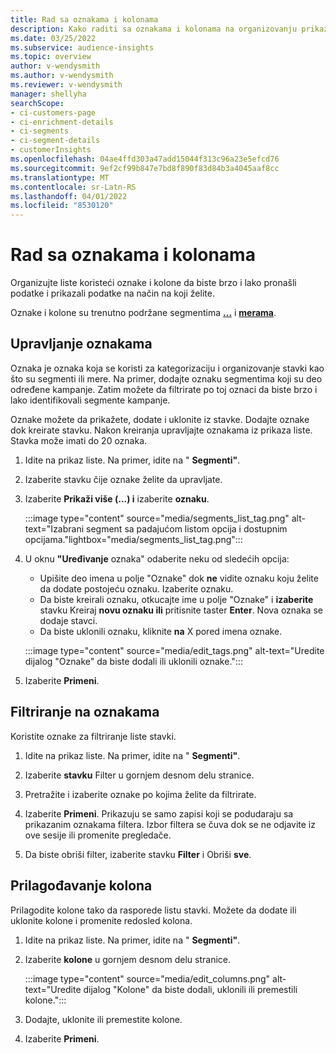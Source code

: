 ```yaml
---
title: Rad sa oznakama i kolonama
description: Kako raditi sa oznakama i kolonama na organizovanju prikaza liste
ms.date: 03/25/2022
ms.subservice: audience-insights
ms.topic: overview
author: v-wendysmith
ms.author: v-wendysmith
ms.reviewer: v-wendysmith
manager: shellyha
searchScope:
- ci-customers-page
- ci-enrichment-details
- ci-segments
- ci-segment-details
- customerInsights
ms.openlocfilehash: 04ae4ffd303a47add15044f313c96a23e5efcd76
ms.sourcegitcommit: 9ef2cf99b847e7bd8f890f83d84b3a4045aaf8cc
ms.translationtype: MT
ms.contentlocale: sr-Latn-RS
ms.lasthandoff: 04/01/2022
ms.locfileid: "8530120"
---
```

# <a name="work-with-tags-and-columns"></a>Rad sa oznakama i kolonama

Organizujte liste koristeći oznake i kolone da biste brzo i lako pronašli podatke i prikazali podatke na način na koji želite.

Oznake i kolone su trenutno podržane segmentima **[...](segments.md)** i **[merama](measures.md)**.

## <a name="manage-tags"></a>Upravljanje oznakama

Oznaka je oznaka koja se koristi za kategorizaciju i organizovanje stavki kao što su segmenti ili mere. Na primer, dodajte oznaku segmentima koji su deo određene kampanje. Zatim možete da filtrirate po toj oznaci da biste brzo i lako identifikovali segmente kampanje.

Oznake možete da prikažete, dodate i uklonite iz stavke. Dodajte oznake dok kreirate stavku. Nakon kreiranja upravljajte oznakama iz prikaza liste. Stavka može imati do 20 oznaka.

1. Idite na prikaz liste. Na primer, idite na " **Segmenti"**.

1. Izaberite stavku čije oznake želite da upravljate.

1. Izaberite **Prikaži više (...) i** izaberite **oznaku**.

   :::image type="content" source="media/segments_list_tag.png" alt-text="Izabrani segment sa padajućom listom opcija i dostupnim opcijama."lightbox="media/segments_list_tag.png":::

1. U oknu **"Uređivanje** oznaka" odaberite neku od sledećih opcija:

   - Upišite deo imena u polje "Oznake" dok **ne** vidite oznaku koju želite da dodate postojeću oznaku. Izaberite oznaku.
   - Da biste kreirali oznaku, otkucajte ime u polje "Oznake" i **izaberite** stavku Kreiraj **novu oznaku ili** pritisnite taster **Enter**. Nova oznaka se dodaje stavci.
   - Da biste uklonili oznaku, kliknite **na** X pored imena oznake.

   :::image type="content" source="media/edit_tags.png" alt-text="Uredite dijalog &quot;Oznake&quot; da biste dodali ili uklonili oznake.":::

1. Izaberite **Primeni**.

## <a name="filter-on-tags"></a>Filtriranje na oznakama

Koristite oznake za filtriranje liste stavki.

1. Idite na prikaz liste. Na primer, idite na " **Segmenti"**.

1. Izaberite **stavku** Filter u gornjem desnom delu stranice.

1. Pretražite i izaberite oznake po kojima želite da filtrirate.

1. Izaberite **Primeni**. Prikazuju se samo zapisi koji se podudaraju sa prikazanim oznakama filtera. Izbor filtera se čuva dok se ne odjavite iz ove sesije ili promenite pregledače.

1. Da biste obriši filter, izaberite stavku **Filter** i Obriši **sve**.

## <a name="customize-columns"></a>Prilagođavanje kolona

Prilagodite kolone tako da rasporede listu stavki. Možete da dodate ili uklonite kolone i promenite redosled kolona.

1. Idite na prikaz liste. Na primer, idite na " **Segmenti"**.

1. Izaberite **kolone** u gornjem desnom delu stranice.

   :::image type="content" source="media/edit_columns.png" alt-text="Uredite dijalog &quot;Kolone&quot; da biste dodali, uklonili ili premestili kolone.":::

1. Dodajte, uklonite ili premestite kolone.

1. Izaberite **Primeni**.
